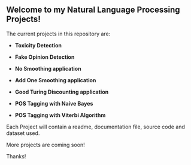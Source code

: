 ## Welcome to my Natural Language Processing Projects!

The current projects in this repository are:

- **Toxicity Detection**

- **Fake Opinion Detection**

- **No Smoothing application**

- **Add One Smoothing application**

- **Good Turing Discounting application**

- **POS Tagging with Naive Bayes**

- **POS Tagging with Viterbi Algorithm**

Each Project will contain a readme, documentation file, source code and dataset used.

More projects are coming soon!

Thanks!
